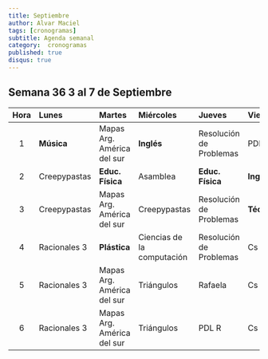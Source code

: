 ```yaml
---
title: Septiembre
author: Alvar Maciel
tags: [cronogramas]
subtitle: Agenda semanal
category:  cronogramas
published: true
disqus: true
---
```


<!--
|Hora|Lunes                    |Martes                     |Miércoles                  |Jueves                  |Viernes                  |
|:--:|:------------------------|:--------------------------|:--------------------------|:---------------------  |:------------------------|
|1   |**Música**               |Cs /apoyo Mate             |**Inglés**                 |Mate /apoyo Mate        |PDL r                    |
|2   |PDL                      |**Educ. Física**           |portfolo                   |**Educ. Física**        |**Inglés**               |
|3   |PDL                      |Cs /apoyo Mate             |PDL pr                     |Mate /apoyo Mate        |**Técnología**           |
|4   |Mate                     |**Plástica**               |PDL pr                     |Mate                    |Cs                       |
|5   |Mate                     |Cs                         |Mate G                     |PDL pr                  |Cs                       |
|6   |Mate                     |PDL r                      |Mate G                     |PDL pr                  |Cs                       |
-->

## Semana 36 3 al 7 de Septiembre

| Hora | Lunes        | Martes                     | Miércoles                  | Jueves                  | Viernes        |
|:----:|:-------------|:---------------------------|:---------------------------|:------------------------|:---------------|
| 1    | **Música**   | Mapas Arg. América del sur | **Inglés**                 | Resolución de Problemas | PDL R          |
| 2    | Creepypastas | **Educ. Física**           | Asamblea                   | **Educ. Física**        | **Inglés**     |
| 3    | Creepypastas | Mapas Arg. América del sur | Creepypastas               | Resolución de Problemas | **Técnología** |
| 4    | Racionales 3 | **Plástica**               | Ciencias de la computación | Resolución de Problemas | Cs             |
| 5    | Racionales 3 | Mapas Arg. América del sur | Triángulos                 | Rafaela                 | Cs             |
| 6    | Racionales 3 | Mapas Arg. América del sur | Triángulos                 | PDL R                   | Cs             |
